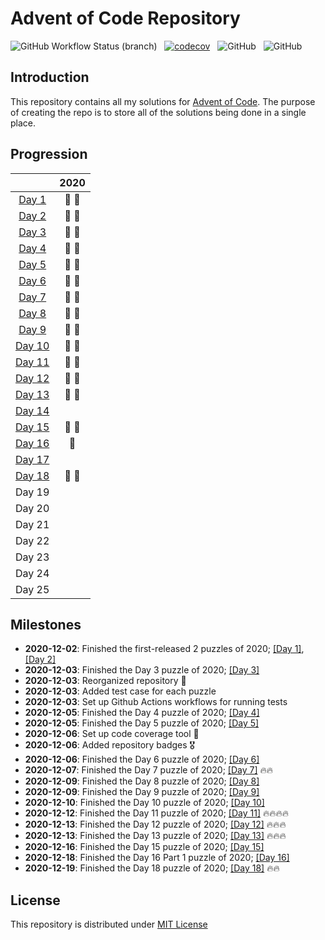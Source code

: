 # Advent of Code Repository

![GitHub Workflow Status (branch)](https://img.shields.io/github/workflow/status/luangtatipsy/advent-of-code/Run%20Python%20tests/master?style=for-the-badge&logo=github) &nbsp; [![codecov](https://img.shields.io/codecov/c/gh/luangtatipsy/advent-of-code?flag=unittests&style=for-the-badge&logo=codecov)](https://codecov.io/gh/luangtatipsy/advent-of-code) &nbsp; ![GitHub](https://img.shields.io/badge/code%20formatter-black-lightgrey?style=for-the-badge) &nbsp; ![GitHub](https://img.shields.io/github/license/luangtatipsy/advent-of-code?style=for-the-badge)

## Introduction
This repository contains all my solutions for [Advent of Code](https://adventofcode.com/). The purpose of creating the repo is to store all of the solutions being done in a single place.

## Progression
|       | 2020 |
|:-----:|:----:|
| [Day 1](https://adventofcode.com/2020/day/1) |  🌟 🌟 |
| [Day 2](https://adventofcode.com/2020/day/2) |  🌟 🌟 |
| [Day 3](https://adventofcode.com/2020/day/3) |  🌟 🌟 |
| [Day 4](https://adventofcode.com/2020/day/4) |  🌟 🌟 |
| [Day 5](https://adventofcode.com/2020/day/5) |  🌟 🌟 |
| [Day 6](https://adventofcode.com/2020/day/6) |  🌟 🌟 |
| [Day 7](https://adventofcode.com/2020/day/7) |  🌟 🌟 |
| [Day 8](https://adventofcode.com/2020/day/8) |  🌟 🌟 |
| [Day 9](https://adventofcode.com/2020/day/9) |  🌟 🌟 |
| [Day 10](https://adventofcode.com/2020/day/10) |  🌟 🌟 |
| [Day 11](https://adventofcode.com/2020/day/11) |  🌟 🌟 |
| [Day 12](https://adventofcode.com/2020/day/12) |  🌟 🌟 |
| [Day 13](https://adventofcode.com/2020/day/13) |  🌟 🌟 |
| [Day 14](https://adventofcode.com/2020/day/14) |   |
| [Day 15](https://adventofcode.com/2020/day/15) |  🌟 🌟 |
| [Day 16](https://adventofcode.com/2020/day/16) |  🌟  |
| [Day 17](https://adventofcode.com/2020/day/17) |   |
| [Day 18](https://adventofcode.com/2020/day/18) |  🌟 🌟 |
| Day 19 |      |
| Day 20 |      |
| Day 21 |      |
| Day 22 |      |
| Day 23 |      |
| Day 24 |      |
| Day 25 |      |


## Milestones
- __2020-12-02__: Finished the first-released 2 puzzles of 2020; [[Day 1]](https://adventofcode.com/2020/day/1), [[Day 2]](https://adventofcode.com/2020/day/2)
- __2020-12-03__: Finished the Day 3 puzzle of 2020; [[Day 3]](https://adventofcode.com/2020/day/3)
- __2020-12-03__: Reorganized repository 🎉
- __2020-12-03__: Added test case for each puzzle
- __2020-12-03__: Set up Github Actions workflows for running tests
- __2020-12-05__: Finished the Day 4 puzzle of 2020; [[Day 4]](https://adventofcode.com/2020/day/4)
- __2020-12-05__: Finished the Day 5 puzzle of 2020; [[Day 5]](https://adventofcode.com/2020/day/5)
- __2020-12-06__: Set up code coverage tool 💯
- __2020-12-06__: Added repository badges 🎖
- __2020-12-06__: Finished the Day 6 puzzle of 2020; [[Day 6]](https://adventofcode.com/2020/day/6)
- __2020-12-07__: Finished the Day 7 puzzle of 2020; [[Day 7]](https://adventofcode.com/2020/day/7) 🔥🔥
- __2020-12-09__: Finished the Day 8 puzzle of 2020; [[Day 8]](https://adventofcode.com/2020/day/8)
- __2020-12-09__: Finished the Day 9 puzzle of 2020; [[Day 9]](https://adventofcode.com/2020/day/9)
- __2020-12-10__: Finished the Day 10 puzzle of 2020; [[Day 10]](https://adventofcode.com/2020/day/10)
- __2020-12-12__: Finished the Day 11 puzzle of 2020; [[Day 11]](https://adventofcode.com/2020/day/11) 🔥🔥🔥🔥
- __2020-12-13__: Finished the Day 12 puzzle of 2020; [[Day 12]](https://adventofcode.com/2020/day/12) 🔥🔥🔥
- __2020-12-13__: Finished the Day 13 puzzle of 2020; [[Day 13]](https://adventofcode.com/2020/day/13) 🔥🔥🔥
- __2020-12-16__: Finished the Day 15 puzzle of 2020; [[Day 15]](https://adventofcode.com/2020/day/15)
- __2020-12-18__: Finished the Day 16 Part 1 puzzle of 2020; [[Day 16]](https://adventofcode.com/2020/day/16)
- __2020-12-19__: Finished the Day 18 puzzle of 2020; [[Day 18]](https://adventofcode.com/2020/day/18) 🔥🔥


## License
This repository is distributed under [MIT License](https://github.com/luangtatipsy/advent-of-code/blob/master/LICENSE)
